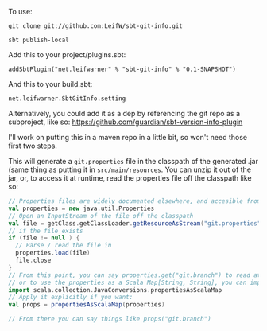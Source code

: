 To use:

`git clone git://github.com:LeifW/sbt-git-info.git`

`sbt publish-local`

Add this to your project/plugins.sbt:

`addSbtPlugin("net.leifwarner" % "sbt-git-info" % "0.1-SNAPSHOT")`

And this to your build.sbt:

`net.leifwarner.SbtGitInfo.setting`

Alternatively, you could add it as a dep by referencing the git repo as a subproject, like so: https://github.com/guardian/sbt-version-info-plugin

I'll work on putting this in a maven repo in a little bit, so won't need those first two steps.

This will generate a `git.properties` file in the classpath of the generated .jar (same thing as putting it in `src/main/resources`.  You can unzip it out of the jar, or, to access it at runtime, read the properties file off the classpath like so:

```scala
// Properties files are widely documented elsewhere, and accesible from any langauge on the JVM
val properties = new java.util.Properties
// Open an InputStream of the file off the classpath
val file = getClass.getClassLoader.getResourceAsStream("git.properties")
// if the file exists
if (file != null ) { 
  // Parse / read the file in
  properties.load(file)
  file.close
}
// From this point, you can say properties.get("git.branch") to read attributes one at a time, 
// or to use the properties as a Scala Map[String, String], you can import the implicit conversion:
import scala.collection.JavaConversions.propertiesAsScalaMap
// Apply it explicitly if you want:
val props = propertiesAsScalaMap(properties)

// From there you can say things like props("git.branch")
```
